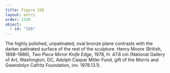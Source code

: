 ```yaml
---
title: Figure 320
layout: entry
order: 1320
object:
  - id: "320"
---
```


The highly polished, unpatinated, oval bronze plane contrasts with the darker patinated surface of the rest of the sculpture. Henry Moore (British, 1898–1986), *Two Piece Mirror Knife Edge*, 1978, H. 47.6 cm (National Gallery of Art, Washington, DC, Adolph Caspar Miller Fund, gift of the Morris and Gwendolyn Cafritz Foundation, inv. 1978.13.1).
